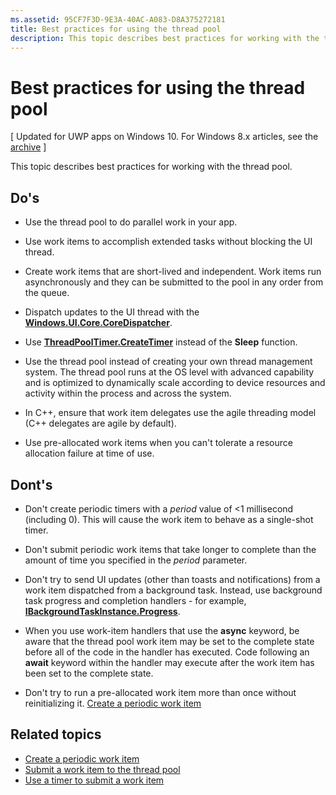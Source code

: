 ```yaml
---
ms.assetid: 95CF7F3D-9E3A-40AC-A083-D8A375272181
title: Best practices for using the thread pool
description: This topic describes best practices for working with the thread pool.
---
```

# Best practices for using the thread pool

\[ Updated for UWP apps on Windows 10. For Windows 8.x articles, see the [archive](http://go.microsoft.com/fwlink/p/?linkid=619132) \]


This topic describes best practices for working with the thread pool.

## Do's


-   Use the thread pool to do parallel work in your app.

-   Use work items to accomplish extended tasks without blocking the UI thread.

-   Create work items that are short-lived and independent. Work items run asynchronously and they can be submitted to the pool in any order from the queue.

-   Dispatch updates to the UI thread with the [**Windows.UI.Core.CoreDispatcher**](https://msdn.microsoft.com/library/windows/apps/BR208211).

-   Use [**ThreadPoolTimer.CreateTimer**](https://msdn.microsoft.com/library/windows/apps/Hh967921) instead of the **Sleep** function.

-   Use the thread pool instead of creating your own thread management system. The thread pool runs at the OS level with advanced capability and is optimized to dynamically scale according to device resources and activity within the process and across the system.

-   In C++, ensure that work item delegates use the agile threading model (C++ delegates are agile by default).

-   Use pre-allocated work items when you can't tolerate a resource allocation failure at time of use.

## Dont's


-   Don't create periodic timers with a *period* value of &lt;1 millisecond (including 0). This will cause the work item to behave as a single-shot timer.

-   Don't submit periodic work items that take longer to complete than the amount of time you specified in the *period* parameter.

-   Don't try to send UI updates (other than toasts and notifications) from a work item dispatched from a background task. Instead, use background task progress and completion handlers - for example, [**IBackgroundTaskInstance.Progress**](https://msdn.microsoft.com/library/windows/apps/BR224800).

-   When you use work-item handlers that use the **async** keyword, be aware that the thread pool work item may be set to the complete state before all of the code in the handler has executed. Code following an **await** keyword within the handler may execute after the work item has been set to the complete state.

-   Don't try to run a pre-allocated work item more than once without reinitializing it. [Create a periodic work item](create-a-periodic-work-item.md)

## Related topics


* [Create a periodic work item](create-a-periodic-work-item.md)
* [Submit a work item to the thread pool](submit-a-work-item-to-the-thread-pool.md)
* [Use a timer to submit a work item](use-a-timer-to-submit-a-work-item.md)



<!--HONumber=Jun16_HO1-->


